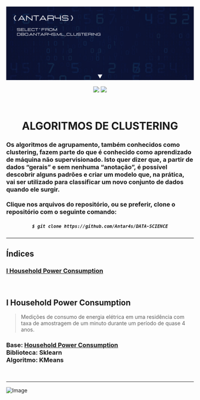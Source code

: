 <!-- BANNER -->
![Wallpaper](https://github.com/Antar4s/ML_CLUSTERING/blob/main/assets/Clustering.png?raw=true)

<!-- INFORMATIONS -->
<p align="center">
<img src="http://img.shields.io/static/v1?label=LICENSE&message=MIT&color=GREEN&style=for-the-badge"/>     
<img src="http://img.shields.io/static/v1?label=STATUS&message=EM%20DESENVOLVIMENTO&color=GREEN&style=for-the-badge"/>
</p>
<br>

<!-- TITLE -->
<h1 align="center"> ALGORITMOS DE CLUSTERING</h1>
<h3> Os algoritmos de agrupamento, também conhecidos como clustering, fazem parte do que é conhecido como aprendizado de máquina não supervisionado. Isto quer dizer que, a partir de dados “gerais” e sem nenhuma “anotação”, é possível descobrir alguns padrões e criar um modelo que, na prática, vai ser utilizado para classificar um novo conjunto de dados quando ele surgir. <br> <br> Clique nos arquivos do repositório, ou se preferir, clone o repositório com o seguinte comando: </h3>

<!-- CLONE REPOSITORY -->
<h5 align="center">
  
```bash
$ git clone https://github.com/Antar4s/DATA-SCIENCE
```
</h6>

<!-- BAR -->
<hr>

## Índices
### [I Household Power Consumption](#i-household-power-consumption)
<br>

<!-- STRUCTURE 1 -->
## I Household Power Consumption
> Medições de consumo de energia elétrica em uma residência com taxa de amostragem de um minuto durante um período de quase 4 anos.
### Base: <a href="https://archive.ics.uci.edu/ml/datasets/individual+household+electric+power+consumption">Household Power Consumption</a> <br> Biblioteca: Sklearn <br> Algoritmo: KMeans

<br>
<!-- BAR -->
<hr>

<!-- FOOTER -->
![Image](https://i.imgur.com/p4vnGAN.gif)
